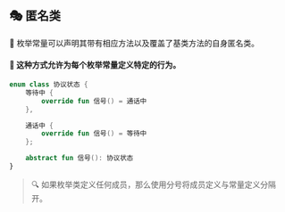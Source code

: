## 🎭 匿名类

🧩 枚举常量可以声明其带有相应方法以及覆盖了基类方法的自身匿名类。

#### 🔄 这种方式允许为每个枚举常量定义特定的行为。

```kotlin
enum class 协议状态 {
    等待中 {
        override fun 信号() = 通话中
    },

    通话中 {
        override fun 信号() = 等待中
    };

    abstract fun 信号(): 协议状态
}
```

> 🔍 如果枚举类定义任何成员，那么使用分号将成员定义与常量定义分隔开。

